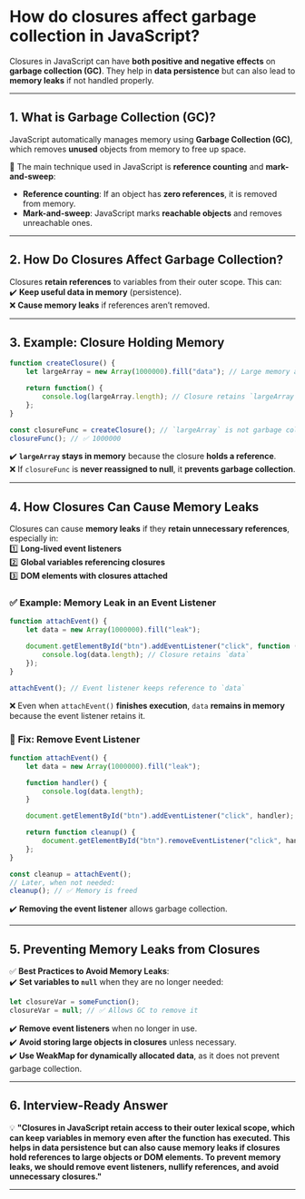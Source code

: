 # How do closures affect garbage collection in JavaScript?

Closures in JavaScript can have **both positive and negative effects** on **garbage collection (GC)**. They help in **data persistence** but can also lead to **memory leaks** if not handled properly.

---

## **1. What is Garbage Collection (GC)?**  
JavaScript automatically manages memory using **Garbage Collection (GC)**, which removes **unused** objects from memory to free up space.

🔹 The main technique used in JavaScript is **reference counting** and **mark-and-sweep**:
- **Reference counting**: If an object has **zero references**, it is removed from memory.
- **Mark-and-sweep**: JavaScript marks **reachable objects** and removes unreachable ones.

---

## **2. How Do Closures Affect Garbage Collection?**  
Closures **retain references** to variables from their outer scope. This can:  
✔️ **Keep useful data in memory** (persistence).  
❌ **Cause memory leaks** if references aren’t removed.

---

## **3. Example: Closure Holding Memory**
```javascript
function createClosure() {
    let largeArray = new Array(1000000).fill("data"); // Large memory allocation

    return function() {
        console.log(largeArray.length); // Closure retains `largeArray`
    };
}

const closureFunc = createClosure(); // `largeArray` is not garbage collected
closureFunc(); // ✅ 1000000
```
✔️ **`largeArray` stays in memory** because the closure **holds a reference**.  
❌ If `closureFunc` is **never reassigned to null**, it **prevents garbage collection**.

---

## **4. How Closures Can Cause Memory Leaks**
Closures can cause **memory leaks** if they **retain unnecessary references**, especially in:  
1️⃣ **Long-lived event listeners**  
2️⃣ **Global variables referencing closures**  
3️⃣ **DOM elements with closures attached**  

### ✅ **Example: Memory Leak in an Event Listener**
```javascript
function attachEvent() {
    let data = new Array(1000000).fill("leak");

    document.getElementById("btn").addEventListener("click", function () {
        console.log(data.length); // Closure retains `data`
    });
}

attachEvent(); // Event listener keeps reference to `data`
```
❌ Even when `attachEvent()` **finishes execution**, `data` **remains in memory** because the event listener retains it.

### 🔧 **Fix: Remove Event Listener**
```javascript
function attachEvent() {
    let data = new Array(1000000).fill("leak");

    function handler() {
        console.log(data.length);
    }

    document.getElementById("btn").addEventListener("click", handler);

    return function cleanup() {
        document.getElementById("btn").removeEventListener("click", handler);
    };
}

const cleanup = attachEvent();
// Later, when not needed:
cleanup(); // ✅ Memory is freed
```
✔️ **Removing the event listener** allows garbage collection.

---

## **5. Preventing Memory Leaks from Closures**
✅ **Best Practices to Avoid Memory Leaks**:  
✔️ **Set variables to `null`** when they are no longer needed:  
   ```javascript
   let closureVar = someFunction();
   closureVar = null; // ✅ Allows GC to remove it
   ```
✔️ **Remove event listeners** when no longer in use.  
✔️ **Avoid storing large objects in closures** unless necessary.  
✔️ **Use WeakMap for dynamically allocated data**, as it does not prevent garbage collection.  

---

## **6. Interview-Ready Answer**
💡 **"Closures in JavaScript retain access to their outer lexical scope, which can keep variables in memory even after the function has executed. This helps in data persistence but can also cause memory leaks if closures hold references to large objects or DOM elements. To prevent memory leaks, we should remove event listeners, nullify references, and avoid unnecessary closures."**  

---

